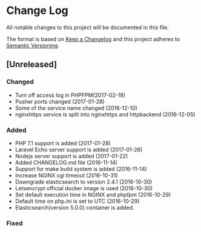 # Change Log
All notable changes to this project will be documented in this file.

The format is based on [Keep a Changelog](http://keepachangelog.com/)
and this project adheres to [Semantic Versioning](http://semver.org/).

## [Unreleased]

### Changed
- Turn off access log in PHPFPM(2017-02-18)
- Pusher ports changed (2017-01-28)
- Some of the service name changed (2016-12-10)
- nginxhttps service is split into nginxhttps and httpbackend (2016-12-05)

### Added
- PHP 7.1 support is added (2017-01-28)
- Laravel Echo server support is added (2017-01-26)
- Nodejs server support is added (2017-01-22)
- Added CHANGELOG.md file (2016-11-14)
- Support for make build system is added (2016-11-14)
- Increase NGINX cgi timeout (2016-10-31)
- Downgrade elasticsearch to version 2.4.1 (2016-10-30)
- Letsencrypt official docker image is used (2016-10-30)
- Set default execution time in NGINX and phpfpm (2016-10-29)
- Default time on php.ini is set to UTC (2016-10-29)
- Elasticsearch(version 5.0.0) container is added.

### Fixed
